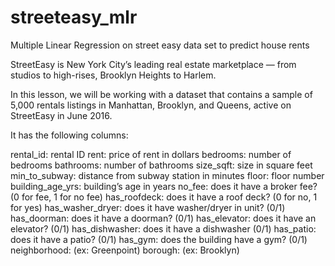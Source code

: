 # streeteasy_mlr
Multiple Linear Regression on street easy data set to predict house rents


StreetEasy is New York City’s leading real estate marketplace — from studios to high-rises, Brooklyn Heights to Harlem.

In this lesson, we will be working with a dataset that contains a sample of 5,000 rentals listings in Manhattan, Brooklyn, and Queens, active on StreetEasy in June 2016.

It has the following columns:

rental_id: rental ID
rent: price of rent in dollars
bedrooms: number of bedrooms
bathrooms: number of bathrooms
size_sqft: size in square feet
min_to_subway: distance from subway station in minutes
floor: floor number
building_age_yrs: building’s age in years
no_fee: does it have a broker fee? (0 for fee, 1 for no fee)
has_roofdeck: does it have a roof deck? (0 for no, 1 for yes)
has_washer_dryer: does it have washer/dryer in unit? (0/1)
has_doorman: does it have a doorman? (0/1)
has_elevator: does it have an elevator? (0/1)
has_dishwasher: does it have a dishwasher (0/1)
has_patio: does it have a patio? (0/1)
has_gym: does the building have a gym? (0/1)
neighborhood: (ex: Greenpoint)
borough: (ex: Brooklyn)
